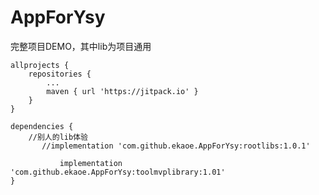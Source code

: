 # AppForYsy
完整项目DEMO，其中lib为项目通用


	allprojects {
		repositories {
			...
			maven { url 'https://jitpack.io' }
		}
	}

	dependencies {
		//别人的lib体验
	       //implementation 'com.github.ekaoe.AppForYsy:rootlibs:1.0.1'
	
               implementation 'com.github.ekaoe.AppForYsy:toolmvplibrary:1.01'
	}

